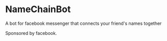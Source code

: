 # NameChainBot
A bot for facebook messenger that connects your friend's names together

Sponsored by facebook.
